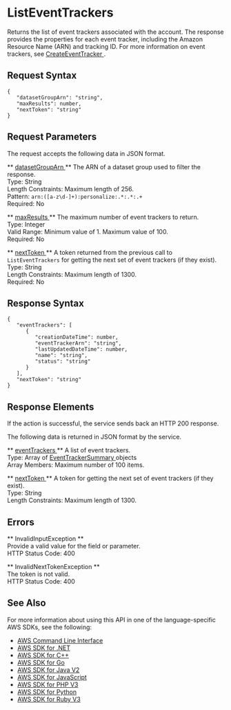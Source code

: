 # ListEventTrackers<a name="API_ListEventTrackers"></a>

Returns the list of event trackers associated with the account\. The response provides the properties for each event tracker, including the Amazon Resource Name \(ARN\) and tracking ID\. For more information on event trackers, see [ CreateEventTracker ](API_CreateEventTracker.md)\.

## Request Syntax<a name="API_ListEventTrackers_RequestSyntax"></a>

```
{
   "datasetGroupArn": "string",
   "maxResults": number,
   "nextToken": "string"
}
```

## Request Parameters<a name="API_ListEventTrackers_RequestParameters"></a>

The request accepts the following data in JSON format\.

 ** [ datasetGroupArn ](#API_ListEventTrackers_RequestSyntax) **   <a name="personalize-ListEventTrackers-request-datasetGroupArn"></a>
The ARN of a dataset group used to filter the response\.  
Type: String  
Length Constraints: Maximum length of 256\.  
Pattern: `arn:([a-z\d-]+):personalize:.*:.*:.+`   
Required: No

 ** [ maxResults ](#API_ListEventTrackers_RequestSyntax) **   <a name="personalize-ListEventTrackers-request-maxResults"></a>
The maximum number of event trackers to return\.  
Type: Integer  
Valid Range: Minimum value of 1\. Maximum value of 100\.  
Required: No

 ** [ nextToken ](#API_ListEventTrackers_RequestSyntax) **   <a name="personalize-ListEventTrackers-request-nextToken"></a>
A token returned from the previous call to `ListEventTrackers` for getting the next set of event trackers \(if they exist\)\.  
Type: String  
Length Constraints: Maximum length of 1300\.  
Required: No

## Response Syntax<a name="API_ListEventTrackers_ResponseSyntax"></a>

```
{
   "eventTrackers": [ 
      { 
         "creationDateTime": number,
         "eventTrackerArn": "string",
         "lastUpdatedDateTime": number,
         "name": "string",
         "status": "string"
      }
   ],
   "nextToken": "string"
}
```

## Response Elements<a name="API_ListEventTrackers_ResponseElements"></a>

If the action is successful, the service sends back an HTTP 200 response\.

The following data is returned in JSON format by the service\.

 ** [ eventTrackers ](#API_ListEventTrackers_ResponseSyntax) **   <a name="personalize-ListEventTrackers-response-eventTrackers"></a>
A list of event trackers\.  
Type: Array of [ EventTrackerSummary ](API_EventTrackerSummary.md) objects  
Array Members: Maximum number of 100 items\.

 ** [ nextToken ](#API_ListEventTrackers_ResponseSyntax) **   <a name="personalize-ListEventTrackers-response-nextToken"></a>
A token for getting the next set of event trackers \(if they exist\)\.  
Type: String  
Length Constraints: Maximum length of 1300\.

## Errors<a name="API_ListEventTrackers_Errors"></a>

 ** InvalidInputException **   
Provide a valid value for the field or parameter\.  
HTTP Status Code: 400

 ** InvalidNextTokenException **   
The token is not valid\.  
HTTP Status Code: 400

## See Also<a name="API_ListEventTrackers_SeeAlso"></a>

For more information about using this API in one of the language\-specific AWS SDKs, see the following:
+  [ AWS Command Line Interface](https://docs.aws.amazon.com/goto/aws-cli/personalize-2018-05-22/ListEventTrackers) 
+  [ AWS SDK for \.NET](https://docs.aws.amazon.com/goto/DotNetSDKV3/personalize-2018-05-22/ListEventTrackers) 
+  [ AWS SDK for C\+\+](https://docs.aws.amazon.com/goto/SdkForCpp/personalize-2018-05-22/ListEventTrackers) 
+  [ AWS SDK for Go](https://docs.aws.amazon.com/goto/SdkForGoV1/personalize-2018-05-22/ListEventTrackers) 
+  [ AWS SDK for Java V2](https://docs.aws.amazon.com/goto/SdkForJavaV2/personalize-2018-05-22/ListEventTrackers) 
+  [ AWS SDK for JavaScript](https://docs.aws.amazon.com/goto/AWSJavaScriptSDK/personalize-2018-05-22/ListEventTrackers) 
+  [ AWS SDK for PHP V3](https://docs.aws.amazon.com/goto/SdkForPHPV3/personalize-2018-05-22/ListEventTrackers) 
+  [ AWS SDK for Python](https://docs.aws.amazon.com/goto/boto3/personalize-2018-05-22/ListEventTrackers) 
+  [ AWS SDK for Ruby V3](https://docs.aws.amazon.com/goto/SdkForRubyV3/personalize-2018-05-22/ListEventTrackers) 